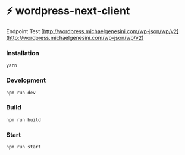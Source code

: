 # ⚡ wordpress-next-client

Endpoint Test [http://wordpress.michaelgenesini.com/wp-json/wp/v2](http://wordpress.michaelgenesini.com/wp-json/wp/v2)

### Installation
```
yarn
```

### Development
```
npm run dev
```

### Build
```
npm run build
```

### Start
```
npm run start
```
